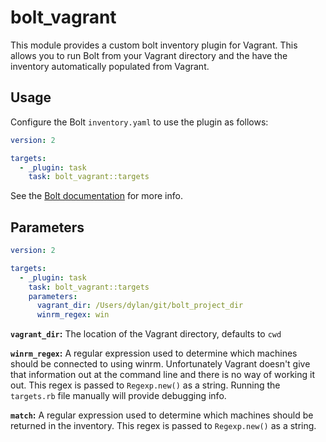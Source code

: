 
# bolt_vagrant

This module provides a custom bolt inventory plugin for Vagrant. This allows you to run Bolt from your Vagrant directory and the have the inventory automatically populated from Vagrant.

## Usage

Configure the Bolt `inventory.yaml` to use the plugin as follows:

```yaml
version: 2

targets:
  - _plugin: task
    task: bolt_vagrant::targets
```

See the [Bolt documentation](https://puppet.com/docs/bolt/latest/inventory_file_v2.html) for more info.

## Parameters

```yaml
version: 2

targets:
  - _plugin: task
    task: bolt_vagrant::targets
    parameters:
      vagrant_dir: /Users/dylan/git/bolt_project_dir
      winrm_regex: win
```

**`vagrant_dir`:** The location of the Vagrant directory, defaults to `cwd`

**`winrm_regex`:** A regular expression used to determine which machines should be connected to using winrm. Unfortunately Vagrant doesn't give that information out at the command line and there is no way of working it out. This regex is passed to `Regexp.new()` as a string. Running the `targets.rb` file manually will provide debugging info.

**`match`:** A regular expression used to determine which machines should be returned in the inventory. This regex is passed to `Regexp.new()` as a string.
